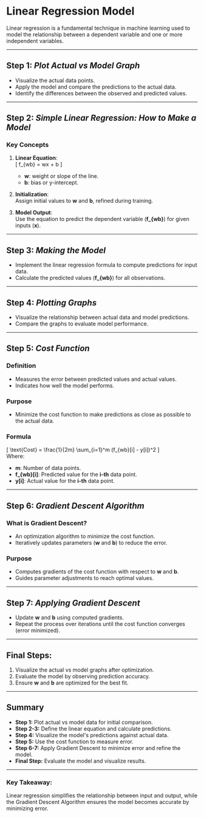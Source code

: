 # Linear Regression Model  

Linear regression is a fundamental technique in machine learning used to model the relationship between a dependent variable and one or more independent variables.  

---

## Step 1: *Plot Actual vs Model Graph*  
- Visualize the actual data points.  
- Apply the model and compare the predictions to the actual data.  
- Identify the differences between the observed and predicted values.  

---

## Step 2: *Simple Linear Regression: How to Make a Model*  

### Key Concepts  
1. **Linear Equation**:  
   \[
   f_{wb} = wx + b
   \]  
   - **w**: weight or slope of the line.  
   - **b**: bias or y-intercept.  

2. **Initialization**:  
   Assign initial values to **w** and **b**, refined during training.  

3. **Model Output**:  
   Use the equation to predict the dependent variable (**f_{wb}**) for given inputs (**x**).  

---

## Step 3: *Making the Model*  
- Implement the linear regression formula to compute predictions for input data.  
- Calculate the predicted values (**f_{wb}**) for all observations.  

---

## Step 4: *Plotting Graphs*  
- Visualize the relationship between actual data and model predictions.  
- Compare the graphs to evaluate model performance.  

---

## Step 5: *Cost Function*  

### Definition  
- Measures the error between predicted values and actual values.  
- Indicates how well the model performs.  

### Purpose  
- Minimize the cost function to make predictions as close as possible to the actual data.  

### Formula  
\[
\text{Cost} = \frac{1}{2m} \sum_{i=1}^m (f_{wb}[i] - y[i])^2
\]  
Where:  
- **m**: Number of data points.  
- **f_{wb}[i]**: Predicted value for the **i-th** data point.  
- **y[i]**: Actual value for the **i-th** data point.  

---

## Step 6: *Gradient Descent Algorithm*  

### What is Gradient Descent?  
- An optimization algorithm to minimize the cost function.  
- Iteratively updates parameters (**w** and **b**) to reduce the error.  

### Purpose  
- Computes gradients of the cost function with respect to **w** and **b**.  
- Guides parameter adjustments to reach optimal values.  

---

## Step 7: *Applying Gradient Descent*  
- Update **w** and **b** using computed gradients.  
- Repeat the process over iterations until the cost function converges (error minimized).  

---

## Final Steps:  
1. Visualize the actual vs model graphs after optimization.  
2. Evaluate the model by observing prediction accuracy.  
3. Ensure **w** and **b** are optimized for the best fit.  

---

## Summary  
- **Step 1:** Plot actual vs model data for initial comparison.  
- **Step 2-3:** Define the linear equation and calculate predictions.  
- **Step 4:** Visualize the model's predictions against actual data.  
- **Step 5:** Use the cost function to measure error.  
- **Step 6-7:** Apply Gradient Descent to minimize error and refine the model.  
- **Final Step:** Evaluate the model and visualize results.  

---

### Key Takeaway:  
Linear regression simplifies the relationship between input and output, while the Gradient Descent Algorithm ensures the model becomes accurate by minimizing error.  
